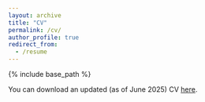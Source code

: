 ```yaml
---
layout: archive
title: "CV"
permalink: /cv/
author_profile: true
redirect_from:
  - /resume
---
```


{% include base_path %}

You can download an updated (as of June 2025) CV [here](http://afraser3.github.io/files/Fraser_CV.pdf).

